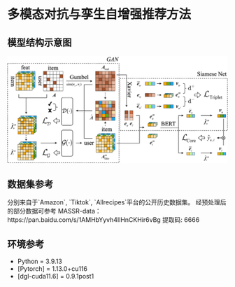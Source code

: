 # 多模态对抗与孪生自增强推荐方法


<h2>模型结构示意图 </h2>
<p align="center">
<img src="./MASSR.png" alt="MASSR" />
</p>

<h2>数据集参考 </h2>
分别来自于`Amazon`, `Tiktok`, `Allrecipes`平台的公开历史数据集。
经预处理后的部分数据可参考 MASSR-data：
https://pan.baidu.com/s/1AMHbYyvh4IlHnCKHir6vBg 提取码: 6666


<h2>环境参考 </h2>

* Python = 3.9.13
* [Pytorch] = 1.13.0+cu116
* [dgl-cuda11.6] = 0.9.1post1



